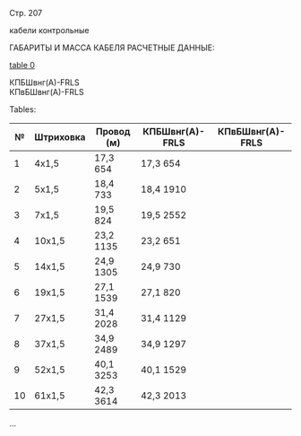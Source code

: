 Стр. 207

кабели контрольные

ГАБАРИТЫ И МАССА КАБЕЛЯ РАСЧЕТНЫЕ ДАННЫЕ:

[table 0](#82346b03-30bb-46c6-8aef-06b2bc1b4fd5)

КПБШвнг(А)-FRLS  
КПвБШвнг(А)-FRLS  

Tables:

| № | Штриховка | Провод (м) | КПБШвнг(А)-FRLS | КПвБШвнг(А)-FRLS |
|---|-----------|------------|------------------|--------------------|
| 1 | 4x1,5     | 17,3 654   | 17,3 654         |                    |
| 2 | 5x1,5     | 18,4 733   | 18,4 1910        |                    |
| 3 | 7x1,5     | 19,5 824   | 19,5 2552        |                    |
| 4 | 10x1,5    | 23,2 1135  | 23,2 651         |                    |
| 5 | 14x1,5    | 24,9 1305  | 24,9 730         |                    |
| 6 | 19x1,5    | 27,1 1539  | 27,1 820         |                    |
| 7 | 27x1,5    | 31,4 2028  | 31,4 1129        |                    |
| 8 | 37x1,5    | 34,9 2489  | 34,9 1297        |                    |
| 9 | 52x1,5    | 40,1 3253  | 40,1 1529        |                    |
| 10| 61x1,5    | 42,3 3614  | 42,3 2013        |                    |

...